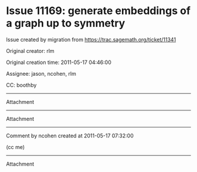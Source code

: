 # Issue 11169: generate embeddings of a graph up to symmetry

Issue created by migration from https://trac.sagemath.org/ticket/11341

Original creator: rlm

Original creation time: 2011-05-17 04:46:00

Assignee: jason, ncohen, rlm

CC:  boothby




---

Attachment


---

Attachment


---

Comment by ncohen created at 2011-05-17 07:32:00

(cc me)


---

Attachment
